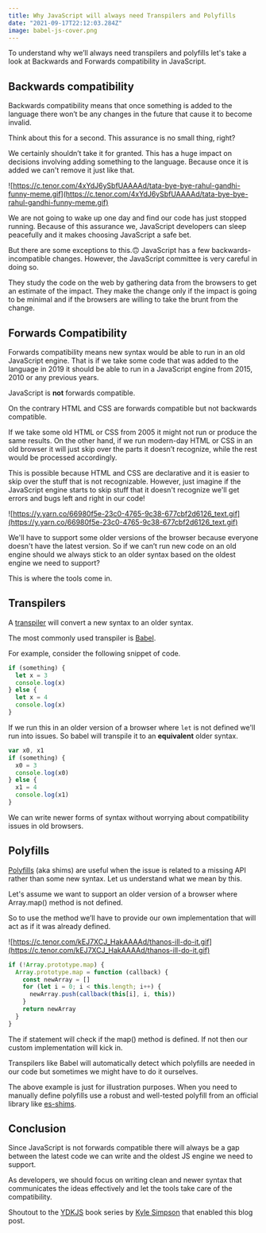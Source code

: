 ```yaml
---
title: Why JavaScript will always need Transpilers and Polyfills
date: "2021-09-17T22:12:03.284Z"
image: babel-js-cover.png
---
```


To understand why we’ll always need transpilers and polyfills let's take a look at Backwards and Forwards compatibility in JavaScript.

## Backwards compatibility

Backwards compatibility means that once something is added to the language there won’t be any changes in the future that cause it to become invalid.

Think about this for a second. This assurance is no small thing, right?

We certainly shouldn’t take it for granted. This has a huge impact on decisions involving adding something to the language. Because once it is added we can't remove it just like that.

![https://c.tenor.com/4xYdJ6ySbfUAAAAd/tata-bye-bye-rahul-gandhi-funny-meme.gif](https://c.tenor.com/4xYdJ6ySbfUAAAAd/tata-bye-bye-rahul-gandhi-funny-meme.gif)

We are not going to wake up one day and find our code has just stopped running. Because of this assurance we, JavaScript developers can sleep peacefully and it makes choosing JavaScript a safe bet.

But there are some exceptions to this.🙃 JavaScript has a few backwards-incompatible changes. However, the JavaScript committee is very careful in doing so.

They study the code on the web by gathering data from the browsers to get an estimate of the impact. They make the change only if the impact is going to be minimal and if the browsers are willing to take the brunt from the change.

## Forwards Compatibility

Forwards compatibility means new syntax would be able to run in an old JavaScript engine. That is if we take some code that was added to the language in 2019 it should be able to run in a JavaScript engine from 2015, 2010 or any previous years.

JavaScript is **not** forwards compatible.

On the contrary HTML and CSS are forwards compatible but not backwards compatible.

If we take some old HTML or CSS from 2005 it might not run or produce the same results. On the other hand, if we run modern-day HTML or CSS in an old browser it will just skip over the parts it doesn’t recognize, while the rest would be processed accordingly.

This is possible because HTML and CSS are declarative and it is easier to skip over the stuff that is not recognizable. However, just imagine if the JavaScript engine starts to skip stuff that it doesn't recognize we'll get errors and bugs left and right in our code!

![https://y.yarn.co/66980f5e-23c0-4765-9c38-677cbf2d6126_text.gif](https://y.yarn.co/66980f5e-23c0-4765-9c38-677cbf2d6126_text.gif)

We'll have to support some older versions of the browser because everyone doesn't have the latest version. So if we can’t run new code on an old engine should we always stick to an older syntax based on the oldest engine we need to support?

This is where the tools come in.

## Transpilers

A [transpiler](https://en.wikipedia.org/wiki/Source-to-source_compiler) will convert a new syntax to an older syntax.

The most commonly used transpiler is [Babel](https://babeljs.io/).

For example, consider the following snippet of code.

```jsx
if (something) {
  let x = 3
  console.log(x)
} else {
  let x = 4
  console.log(x)
}
```

If we run this in an older version of a browser where `let` is not defined we'll run into issues. So babel will transpile it to an **equivalent** older syntax.

```jsx
var x0, x1
if (something) {
  x0 = 3
  console.log(x0)
} else {
  x1 = 4
  console.log(x1)
}
```

We can write newer forms of syntax without worrying about compatibility issues in old browsers.

## Polyfills

[Polyfills](https://developer.mozilla.org/en-US/docs/Glossary/Polyfill) (aka shims) are useful when the issue is related to a missing API rather than some new syntax. Let us understand what we mean by this.

Let's assume we want to support an older version of a browser where Array.map() method is not defined.

So to use the method we’ll have to provide our own implementation that will act as if it was already defined.

![https://c.tenor.com/kEJ7XCJ_HakAAAAd/thanos-ill-do-it.gif](https://c.tenor.com/kEJ7XCJ_HakAAAAd/thanos-ill-do-it.gif)

```jsx
if (!Array.prototype.map) {
  Array.prototype.map = function (callback) {
    const newArray = []
    for (let i = 0; i < this.length; i++) {
      newArray.push(callback(this[i], i, this))
    }
    return newArray
  }
}
```

The if statement will check if the map() method is defined. If not then our custom implementation will kick in.

Transpilers like Babel will automatically detect which polyfills are needed in our code but sometimes we might have to do it ourselves.

The above example is just for illustration purposes. When you need to manually define polyfills use a robust and well-tested polyfill from an official library like [es-shims](https://github.com/es-shims).

## Conclusion

Since JavaScript is not forwards compatible there will always be a gap between the latest code we can write and the oldest JS engine we need to support.

As developers, we should focus on writing clean and newer syntax that communicates the ideas effectively and let the tools take care of the compatibility.

Shoutout to the [YDKJS](https://github.com/getify/You-Dont-Know-JS) book series by [Kyle Simpson](https://www.linkedin.com/in/getify/) that enabled this blog post.
